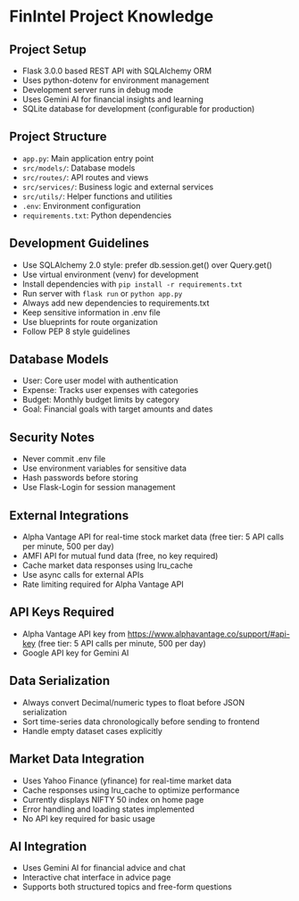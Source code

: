 # FinIntel Project Knowledge

## Project Setup
- Flask 3.0.0 based REST API with SQLAlchemy ORM
- Uses python-dotenv for environment management
- Development server runs in debug mode
- Uses Gemini AI for financial insights and learning
- SQLite database for development (configurable for production)

## Project Structure
- `app.py`: Main application entry point
- `src/models/`: Database models
- `src/routes/`: API routes and views
- `src/services/`: Business logic and external services
- `src/utils/`: Helper functions and utilities
- `.env`: Environment configuration
- `requirements.txt`: Python dependencies

## Development Guidelines
- Use SQLAlchemy 2.0 style: prefer db.session.get() over Query.get()
- Use virtual environment (venv) for development
- Install dependencies with `pip install -r requirements.txt`
- Run server with `flask run` or `python app.py`
- Always add new dependencies to requirements.txt
- Keep sensitive information in .env file
- Use blueprints for route organization
- Follow PEP 8 style guidelines

## Database Models
- User: Core user model with authentication
- Expense: Tracks user expenses with categories
- Budget: Monthly budget limits by category
- Goal: Financial goals with target amounts and dates

## Security Notes
- Never commit .env file
- Use environment variables for sensitive data
- Hash passwords before storing
- Use Flask-Login for session management

## External Integrations
- Alpha Vantage API for real-time stock market data (free tier: 5 API calls per minute, 500 per day)
- AMFI API for mutual fund data (free, no key required)
- Cache market data responses using lru_cache
- Use async calls for external APIs
- Rate limiting required for Alpha Vantage API

## API Keys Required
- Alpha Vantage API key from https://www.alphavantage.co/support/#api-key (free tier: 5 API calls per minute, 500 per day)
- Google API key for Gemini AI

## Data Serialization
- Always convert Decimal/numeric types to float before JSON serialization
- Sort time-series data chronologically before sending to frontend
- Handle empty dataset cases explicitly

## Market Data Integration
- Uses Yahoo Finance (yfinance) for real-time market data
- Cache responses using lru_cache to optimize performance
- Currently displays NIFTY 50 index on home page
- Error handling and loading states implemented
- No API key required for basic usage

## AI Integration
- Uses Gemini AI for financial advice and chat
- Interactive chat interface in advice page
- Supports both structured topics and free-form questions

